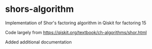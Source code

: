 # shors-algorithm

Implementation of Shor's factoring algorithm in Qiskit for factoring 15

Code largely from https://qiskit.org/textbook/ch-algorithms/shor.html

Added additional documentation
